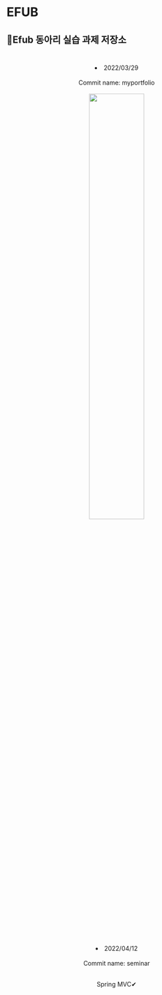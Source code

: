 # EFUB
## 👦Efub 동아리 실습 과제 저장소<br><br>
<div align="center">
<li>2022/03/29<br><br>Commit name: myportfolio</li><br>
  <img src="https://user-images.githubusercontent.com/80975932/160634792-b2bcfa2a-ec97-431d-9f96-1859604cdf91.PNG" width=50% height= 50%>
<li>2022/04/12<br><br>Commit name: seminar</li><br>
  <p>Spring MVC✔</p>
</div>
